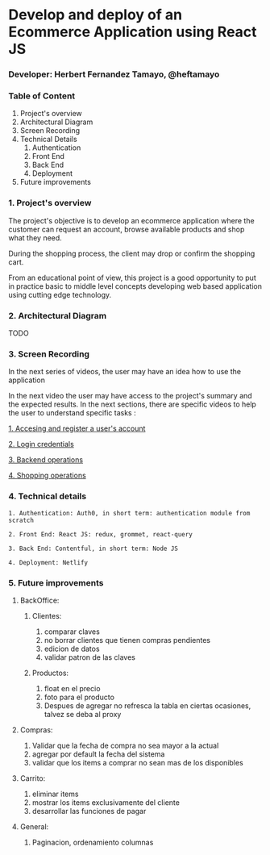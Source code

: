 # Develop and deploy of an Ecommerce Application using React JS
### Developer: Herbert Fernandez Tamayo, @heftamayo

### Table of Content
1. Project's overview
2. Architectural Diagram
3. Screen Recording
4. Technical Details
    1. Authentication
    2. Front End
    3. Back End
    4. Deployment
5. Future improvements

### 1. Project's overview
The project's objective is to develop an ecommerce application where the customer can request an account, browse available products and shop what they need.

During the shopping process, the client may drop or confirm the shopping cart.

From an educational point of view, this project is a good opportunity to put in practice basic to middle level concepts developing web based application using cutting edge technology.

### 2. Architectural Diagram
TODO

### 3. Screen Recording
In the next series of videos, the user may have an idea how to use the application

In the next video the user may have access to the project's summary and the expected results. In the next sections, there are specific videos to help the user to understand specific tasks :

[1. Accesing and register a user's account](https://youtu.be/26WtrvtsHZs)

[2. Login credentials](https://youtu.be/V92OQ4jRC8o)

[3. Backend operations](https://youtu.be/w_xmEbb41x0)

[4. Shopping operations](https://youtu.be/n7tM2QOqC6M)


### 4. Technical details
    1. Authentication: Auth0, in short term: authentication module from scratch

    2. Front End: React JS: redux, grommet, react-query

    3. Back End: Contentful, in short term: Node JS

    4. Deployment: Netlify


### 5. Future improvements
    
1. BackOffice: 
    1. Clientes:
        1. comparar claves
        2. no borrar clientes que tienen compras pendientes
        3. edicion de datos
        4. validar patron de las claves

    2. Productos:
        1. float en el precio
        2. foto para el producto
        3. Despues de agregar no refresca la tabla en ciertas ocasiones, talvez se deba al proxy

2. Compras:
    1. Validar que la fecha de compra no sea mayor a la actual
    2.  agregar por default la fecha del sistema
    4. validar que los items a comprar no sean mas de los disponibles

3. Carrito:
    1. eliminar items
    2. mostrar los items exclusivamente del cliente
    3. desarrollar las funciones de pagar

4. General:
    1. Paginacion, ordenamiento columnas
    
